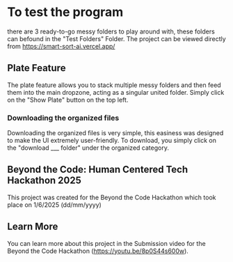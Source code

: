 # To test the program
there are 3 ready-to-go messy folders to play around with, these folders can befound in the "Test Folders" Folder.
The project can be viewed directly from https://smart-sort-ai.vercel.app/

## Plate Feature
The plate feature allows you to stack multiple messy folders and then feed them into the main dropzone, acting as a singular united folder. Simply click on the "Show Plate" button on the top left.

### Downloading the organized files
Downloading the organized files is very simple, this easiness was designed to make the UI extremely user-friendly. To download, you simply click on the "download ___ folder" under the organized category.

## Beyond the Code: Human Centered Tech Hackathon 2025
This project was created for the Beyond the Code Hackathon which took place on 1/6/2025 (dd/mm/yyyy)

## Learn More
You can learn more about this project in the Submission video for the Beyond the Code Hackathon (https://youtu.be/8p0S44s600w).
